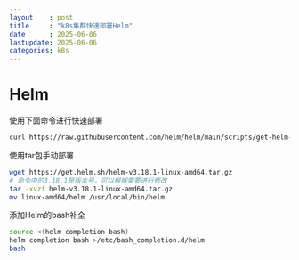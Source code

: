 ```yaml
---
layout    : post
title     : "k8s集群快速部署Helm"
date      : 2025-06-06
lastupdate: 2025-06-06
categories: k8s
---
```

# Helm
使用下面命令进行快速部署  
```sh
curl https://raw.githubusercontent.com/helm/helm/main/scripts/get-helm-3 | bash
```
  
使用tar包手动部署  
```sh
wget https://get.helm.sh/helm-v3.18.1-linux-amd64.tar.gz
# 命令中的3.18.1是版本号，可以根据需要进行修改
tar -xvzf helm-v3.18.1-linux-amd64.tar.gz
mv linux-amd64/helm /usr/local/bin/helm
```
  
添加Helm的bash补全  
```sh
source <(helm completion bash)
helm completion bash >/etc/bash_completion.d/helm
bash
```
